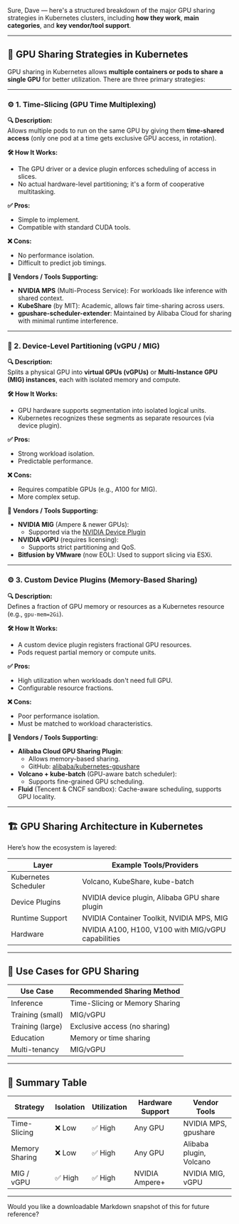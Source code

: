 
Sure, Dave — here's a structured breakdown of the major GPU sharing strategies in Kubernetes clusters, including **how they work**, **main categories**, and **key vendor/tool support**.

---

## 🔗 GPU Sharing Strategies in Kubernetes

GPU sharing in Kubernetes allows **multiple containers or pods to share a single GPU** for better utilization. There are three primary strategies:

---

### ⚙️ 1. **Time-Slicing (GPU Time Multiplexing)**

**🔍 Description:**  
Allows multiple pods to run on the same GPU by giving them **time-shared access** (only one pod at a time gets exclusive GPU access, in rotation).

**🛠 How It Works:**
- The GPU driver or a device plugin enforces scheduling of access in slices.
- No actual hardware-level partitioning; it's a form of cooperative multitasking.

**✅ Pros:**
- Simple to implement.
- Compatible with standard CUDA tools.

**❌ Cons:**
- No performance isolation.
- Difficult to predict job timings.

**🔧 Vendors / Tools Supporting:**
- **NVIDIA MPS** (Multi-Process Service): For workloads like inference with shared context.
- **KubeShare** (by MIT): Academic, allows fair time-sharing across users.
- **gpushare-scheduler-extender**: Maintained by Alibaba Cloud for sharing with minimal runtime interference.

---

### 🧩 2. **Device-Level Partitioning (vGPU / MIG)**

**🔍 Description:**  
Splits a physical GPU into **virtual GPUs (vGPUs)** or **Multi-Instance GPU (MIG) instances**, each with isolated memory and compute.

**🛠 How It Works:**
- GPU hardware supports segmentation into isolated logical units.
- Kubernetes recognizes these segments as separate resources (via device plugin).

**✅ Pros:**
- Strong workload isolation.
- Predictable performance.

**❌ Cons:**
- Requires compatible GPUs (e.g., A100 for MIG).
- More complex setup.

**🔧 Vendors / Tools Supporting:**
- **NVIDIA MIG** (Ampere & newer GPUs):
  - Supported via the [NVIDIA Device Plugin](https://github.com/NVIDIA/k8s-device-plugin)
- **NVIDIA vGPU** (requires licensing):
  - Supports strict partitioning and QoS.
- **Bitfusion by VMware** (now EOL): Used to support slicing via ESXi.

---

### ⚙️ 3. **Custom Device Plugins (Memory-Based Sharing)**

**🔍 Description:**  
Defines a fraction of GPU memory or resources as a Kubernetes resource (e.g., `gpu-mem=2Gi`).

**🛠 How It Works:**
- A custom device plugin registers fractional GPU resources.
- Pods request partial memory or compute units.

**✅ Pros:**
- High utilization when workloads don't need full GPU.
- Configurable resource fractions.

**❌ Cons:**
- Poor performance isolation.
- Must be matched to workload characteristics.

**🔧 Vendors / Tools Supporting:**
- **Alibaba Cloud GPU Sharing Plugin**:
  - Allows memory-based sharing.
  - GitHub: [alibaba/kubernetes-gpushare](https://github.com/AliyunContainerService/gpushare-device-plugin)
- **Volcano + kube-batch** (GPU-aware batch scheduler):
  - Supports fine-grained GPU scheduling.
- **Fluid** (Tencent & CNCF sandbox): Cache-aware scheduling, supports GPU locality.

---

## 🏗 GPU Sharing Architecture in Kubernetes

Here’s how the ecosystem is layered:

| Layer               | Example Tools/Providers                             |
|---------------------|-----------------------------------------------------|
| Kubernetes Scheduler| Volcano, KubeShare, kube-batch                      |
| Device Plugins      | NVIDIA device plugin, Alibaba GPU share plugin      |
| Runtime Support     | NVIDIA Container Toolkit, NVIDIA MPS, MIG           |
| Hardware            | NVIDIA A100, H100, V100 with MIG/vGPU capabilities |

---

## 🧪 Use Cases for GPU Sharing

| Use Case         | Recommended Sharing Method   |
|------------------|------------------------------|
| Inference        | Time-Slicing or Memory Sharing |
| Training (small) | MIG/vGPU                     |
| Training (large) | Exclusive access (no sharing)|
| Education        | Memory or time sharing       |
| Multi-tenancy    | MIG/vGPU                     |

---

## 🧠 Summary Table

| Strategy            | Isolation | Utilization | Hardware Support | Vendor Tools                 |
|---------------------|-----------|-------------|------------------|------------------------------|
| Time-Slicing        | ❌ Low    | ✅ High     | Any GPU          | NVIDIA MPS, gpushare        |
| Memory Sharing      | ❌ Low    | ✅ High     | Any GPU          | Alibaba plugin, Volcano     |
| MIG / vGPU          | ✅ High   | ✅ High     | NVIDIA Ampere+   | NVIDIA MIG, vGPU            |

---

Would you like a downloadable Markdown snapshot of this for future reference?
